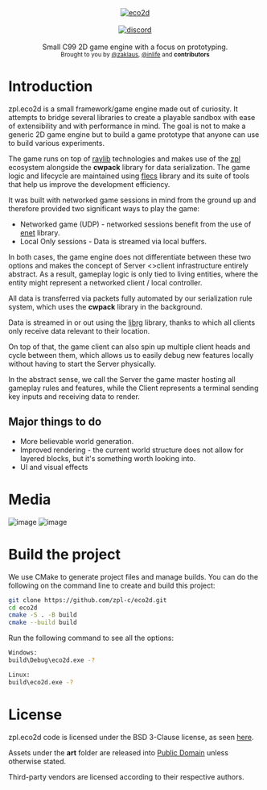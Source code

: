 <div align="center">
    <a href="https://github.com/zpl-c/zpl"><img src="https://user-images.githubusercontent.com/2182108/111983468-d5593e80-8b12-11eb-9c59-8c78ecc0504e.png" alt="eco2d" /></a>
</div>

<br />

<div align="center">
    <a href="https://discord.gg/2fZVEym"><img src="https://img.shields.io/discord/354670964400848898?color=7289DA&style=for-the-badge" alt="discord" /></a>
</div>

<br />
<div align="center">
  Small C99 2D game engine with a focus on prototyping.
</div>

<div align="center">
  <sub>
    Brought to you by <a href="https://github.com/zaklaus">@zaklaus</a>,
      <a href="https://github.com/inlife">@inlife</a>
    and <strong>contributors</strong>
  </sub>
</div>

# Introduction
zpl.eco2d is a small framework/game engine made out of curiosity. It attempts to bridge several libraries to create a playable sandbox with ease of extensibility and with performance in mind. The goal is not to make a generic 2D game engine but to build a game prototype that anyone can use to build various experiments.

The game runs on top of [raylib](https://raylib.com/) technologies and makes use of the [zpl](https://zpl.pw/) ecosystem alongside the **cwpack** library for data serialization. The game logic and lifecycle are maintained using [flecs](https://github.com/SanderMertens/flecs/) library and its suite of tools that help us improve the development efficiency.

It was built with networked game sessions in mind from the ground up and therefore provided two significant ways to play the game:
* Networked game (UDP) - networked sessions benefit from the use of [enet](https://github.com/zpl-c/enet/) library.
* Local Only sessions - Data is streamed via local buffers.

In both cases, the game engine does not differentiate between these two options and makes the concept of Server <>client infrastructure entirely abstract. As a result, gameplay logic is only tied to living entities, where the entity might represent a networked client / local controller.

All data is transferred via packets fully automated by our serialization rule system, which uses the **cwpack** library in the background.

Data is streamed in or out using the [librg](https://github.com/zpl-c/librg/) library, thanks to which all clients only receive data relevant to their location.

On top of that, the game client can also spin up multiple client heads and cycle between them, which allows us to easily debug new features locally without having to start the Server physically.

In the abstract sense, we call the Server the game master hosting all gameplay rules and features, while the Client represents a terminal sending key inputs and receiving data to render.

## Major things to do
* More believable world generation.
* Improved rendering - the current world structure does not allow for layered blocks, but it's something worth looking into.
* UI and visual effects

# Media
![image](https://user-images.githubusercontent.com/9026786/127201607-936241ee-762e-4630-b52f-e75ae72c3ed3.png)
![image](https://user-images.githubusercontent.com/9026786/127201653-f0ca5626-24a9-4294-98ac-1a62aff0e1e5.png)

# Build the project
We use CMake to generate project files and manage builds.
You can do the following on the command line to create and build this project:
```sh
git clone https://github.com/zpl-c/eco2d.git
cd eco2d
cmake -S . -B build
cmake --build build
```

Run the following command to see all the options:
```sh
Windows:
build\Debug\eco2d.exe -?

Linux:
build\eco2d.exe -?
```

# License
zpl.eco2d code is licensed under the BSD 3-Clause license, as seen [here](LICENSE).

Assets under the **art** folder are released into [Public Domain](https://creativecommons.org/share-your-work/public-domain/cc0/) unless otherwise stated.

Third-party vendors are licensed according to their respective authors.
